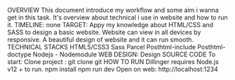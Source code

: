 OVERVIEW
This document introduce my workflow and some aim i wanna get in this task. It's overview about technical i use in website and how to run it.
TIMELINE:
none
TARGET:
Appy my knowledge about HTML/CSS and SASS to design a basic website.
Website can view in all devices by responsive.
A beautiful design of website and it can run smooth.
TECHNICAL STACKS
HTML5/CSS3
Sass
Parcel
Posthtml-include
Posthtml-doctype
Nodejs - Nodemodule
WEB DESIGN:
Design
SOURCE CODE
To start: Clone project : git clone git
HOW TO RUN
Dillinger requires Node.js v12 + to run.
npm install
npm run dev 
Open on web: http://localhost:1234
